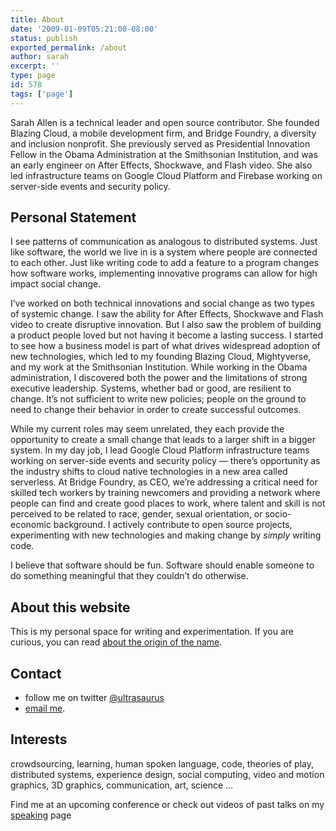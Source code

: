 ```yaml
---
title: About
date: '2009-01-09T05:21:00-08:00'
status: publish
exported_permalink: /about
author: sarah
excerpt: ''
type: page
id: 578
tags: ['page']
---
```

Sarah Allen is a technical leader and open source contributor. She founded Blazing Cloud, a mobile development firm, and Bridge Foundry, a diversity and inclusion nonprofit. She previously served as Presidential Innovation Fellow in the Obama Administration at the Smithsonian Institution, and was an early engineer on After Effects, Shockwave, and Flash video. She also led infrastructure teams on Google Cloud Platform and Firebase working on server-side events and security policy.

Personal Statement
------------------

I see patterns of communication as analogous to distributed systems. Just like software, the world we live in is a system where people are connected to each other. Just like writing code to add a feature to a program changes how software works, implementing innovative programs can allow for high impact social change.

I’ve worked on both technical innovations and social change as two types of systemic change. I saw the ability for After Effects, Shockwave and Flash video to create disruptive innovation. But I also saw the problem of building a product people loved but not having it become a lasting success. I started to see how a business model is part of what drives widespread adoption of new technologies, which led to my founding Blazing Cloud, Mightyverse, and my work at the Smithsonian Institution. While working in the Obama administration, I discovered both the power and the limitations of strong executive leadership. Systems, whether bad or good, are resilient to change. It’s not sufficient to write new policies; people on the ground to need to change their behavior in order to create successful outcomes.

While my current roles may seem unrelated, they each provide the opportunity to create a small change that leads to a larger shift in a bigger system. In my day job, I lead Google Cloud Platform infrastructure teams working on server-side events and security policy — there’s opportunity as the industry shifts to cloud native technologies in a new area called serverless. At Bridge Foundry, as CEO, we’re addressing a critical need for skilled tech workers by training newcomers and providing a network where people can find and create good places to work, where talent and skill is not perceived to be related to race, gender, sexual orientation, or socio-economic background. I actively contribute to open source projects, experimenting with new technologies and making change by *simply* writing code.

I believe that software should be fun. Software should enable someone to do something meaningful that they couldn’t do otherwise.

About this website
------------------

This is my personal space for writing and experimentation. If you are curious, you can read [about the origin of the name](https://www.ultrasaurus.com/about/ultrasaurus.html).

Contact
-------

- follow me on twitter [@ultrasaurus](http://twitter.com/ultrasaurus)
- [email me](https://www.ultrasaurus.com/emailme.php).

Interests
---------

crowdsourcing, learning, human spoken language, code, theories of play, distributed systems, experience design, social computing, video and motion graphics, 3D graphics, communication, art, science …

Find me at an upcoming conference or check out videos of past talks on my [speaking](/speaking) page